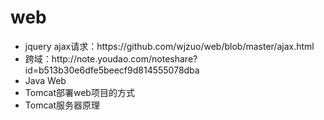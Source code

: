 # web
<ul>
  <li>jquery ajax请求：https://github.com/wjzuo/web/blob/master/ajax.html</li>
  <li>跨域：http://note.youdao.com/noteshare?id=b513b30e6dfe5beecf9d814555078dba</li>
  <li>Java Web</li>
  <li>Tomcat部署web项目的方式</li>
  <li>Tomcat服务器原理</li>
</ul>
